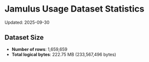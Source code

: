 # Jamulus Usage Dataset Statistics

Updated: 2025-09-30

## Dataset Size
- **Number of rows**: 1,659,659
- **Total logical bytes**: 222.75 MB (233,567,496 bytes)
